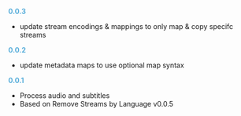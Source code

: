 **<span style="color:#56adda">0.0.3</span>**
- update stream encodings & mappings to only map & copy specifc streams

**<span style="color:#56adda">0.0.2</span>**
- update metadata maps to use optional map syntax

**<span style="color:#56adda">0.0.1</span>**
- Process audio and subtitles
- Based on Remove Streams by Language v0.0.5
